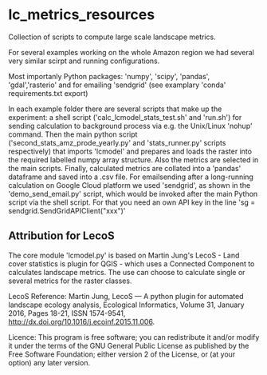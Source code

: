 # lc_metrics_resources

Collection of scripts to compute large scale landscape metrics.

For several examples working on the whole Amazon region we had several very similar scirpt and running configurations.

Most importanly Python packages: 'numpy', 'scipy', 'pandas', 'gdal','rasterio' and for emailing 'sendgrid' (see examplary 'conda' requirements.txt export)

In each example folder there are several scripts that make up the experiment: a shell script ('calc_lcmodel_stats_test.sh' and 'run.sh') for sending calculation to background process via e.g. the Unix/Linux 'nohup' command. Then the main python script ('second_stats_amz_prode_yearly.py' and 'stats_runner.py' scripts respectively) that imports 'lcmodel' and prepares and loads the raster into the required labelled numpy array structure. Also the metrics are selected in the main scripts. Finally, calculated metrics are collated into a 'pandas' dataframe and saved into a .csv file.
For emailsending after a long-running calculation on Google Cloud platform we used 'sendgrid', as shown in the 'demo_send_email.py' script, which would be invoked after the main Python script via the shell script. For that you need an own API key in the line 'sg = sendgrid.SendGridAPIClient("xxx")'

## Attribution for LecoS

The core module 'lcmodel.py' is based on Martin Jung's LecoS - Land cover statistics is plugin for QGIS - which uses a Connected Component to calculates landscape metrics. The use can choose to calculate single or several metrics for the raster classes.

LecoS Reference:
Martin Jung, LecoS — A python plugin for automated landscape ecology analysis, Ecological Informatics, Volume 31, January 2016, Pages 18-21, ISSN 1574-9541, http://dx.doi.org/10.1016/j.ecoinf.2015.11.006.

Licence:
This program is free software; you can redistribute it and/or modify it under the terms of the GNU General Public License as published by the Free Software Foundation; either version 2 of the License, or (at your option) any later version.
